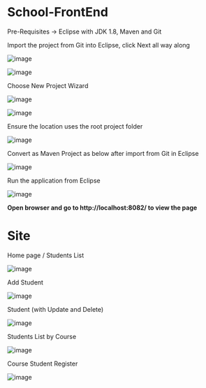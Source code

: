 # School-FrontEnd

Pre-Requisites -> Eclipse with JDK 1.8, Maven and Git


Import the project from Git into Eclipse, click Next all way along

![image](https://user-images.githubusercontent.com/16117201/224608575-688aa5d1-e671-45bd-8409-c89981b0dbb8.png)

![image](https://user-images.githubusercontent.com/16117201/224608651-63c87eb6-04be-4dc8-beaf-0d0c25dc40e2.png)

Choose New Project Wizard

![image](https://user-images.githubusercontent.com/16117201/224608691-0826f5c7-d874-49b2-85e5-4f7111d0924a.png)

![image](https://user-images.githubusercontent.com/16117201/224608717-7396fd41-5fc0-4b7b-a395-85d3fb39550c.png)

Ensure the location uses the root project folder

![image](https://user-images.githubusercontent.com/16117201/224608914-f02e11d1-3327-4c86-934f-fb82e1dabc67.png)

Convert as Maven Project as below after import from Git in Eclipse

![image](https://user-images.githubusercontent.com/16117201/224609305-a2f7d9f8-1b16-49a6-aaf0-5885d2c3a00e.png)

Run the application from Eclipse

![image](https://user-images.githubusercontent.com/16117201/224609346-845250b6-0cc1-4723-b409-9ba747c8ee69.png)

**Open browser and go to http://localhost:8082/ to view the page**


# Site

Home page / Students List

![image](https://user-images.githubusercontent.com/16117201/224610696-4abc41c6-1b1b-48b7-9541-7c5928ca957c.png)

Add Student

![image](https://user-images.githubusercontent.com/16117201/224610781-9608aa26-cab5-4241-8fba-573f1589e935.png)

Student (with Update and Delete)

![image](https://user-images.githubusercontent.com/16117201/224610917-98303fa6-a347-467b-888a-d394d05ffb07.png)

Students List by Course

![image](https://user-images.githubusercontent.com/16117201/224611068-ee37b428-942d-40d3-98b6-4135bd2cc58e.png)

Course Student Register

![image](https://user-images.githubusercontent.com/16117201/224611157-93d49fe1-8a08-4dab-b10a-1562dba43345.png)
